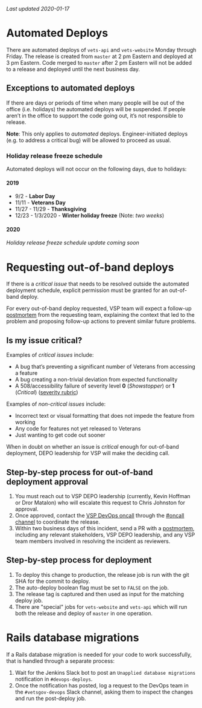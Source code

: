 *Last updated 2020-01-17*

# Automated Deploys

There are automated deploys of `vets-api` and `vets-website` Monday through Friday. The release is created from `master` at 2 pm Eastern and deployed at 3 pm Eastern. Code merged to `master` after 2 pm Eastern will not be added to a release and deployed until the next business day.

## Exceptions to automated deploys

If there are days or periods of time when many people will be out of the office (i.e. holidays) the automated deploys will be suspended. If people aren’t in the office to support the code going out, it’s not responsible to release.

**Note**: This only applies to _automated_ deploys. Engineer-initiated deploys (e.g. to address a critical bug) will be allowed to proceed as usual.

### Holiday release freeze schedule

Automated deploys will not occur on the following days, due to holidays:

#### 2019

* 9/2 - **Labor Day**
* 11/11 - **Veterans Day**
* 11/27 - 11/29 - **Thanksgiving**
* 12/23 - 1/3/2020 - **Winter holiday freeze** (Note: *two weeks*)

#### 2020

*Holiday release freeze schedule update coming soon*

# Requesting out-of-band deploys

If there is a _critical issue_ that needs to be resolved outside the automated deployment schedule, explicit permission must be granted for an out-of-band deploy.

For every out-of-band deploy requested, VSP team will expect a follow-up [postmortem](https://github.com/department-of-veterans-affairs/va.gov-team-sensitive/tree/master/Postmortems) from the requesting team, explaining the context that led to the problem and proposing follow-up actions to prevent similar future problems.

## Is my issue critical?

Examples of _critical issues_ include:
* A bug that’s preventing a significant number of Veterans from accessing a feature
* A bug creating a non-trivial deviation from expected functionality
* A 508/accessibility failure of severity level **0** (_Showstopper_) or **1** (_Critical_) ([severity rubric](https://github.com/department-of-veterans-affairs/va.gov-team/blob/master/platform/accessibility/guidance/defect-severity-rubric.md))

Examples of _non-critical issues_ include:
* Incorrect text or visual formatting that does not impede the feature from working
* Any code for features not yet released to Veterans
* Just wanting to get code out sooner

When in doubt on whether an issue is _critical_ enough for out-of-band deployment, DEPO leadership for VSP will make the deciding call.

## Step-by-step process for out-of-band deployment approval

1. You must reach out to VSP DEPO leadership (currently, Kevin Hoffman or Dror Matalon) who will escalate this request to Chris Johnston for approval.
1. Once approved, contact the [VSP DevOps oncall](https://dsva.pagerduty.com/schedules#PGIEA8Q) through the [#oncall channel](https://dsva.slack.com/archives/C30LCU8S3) to coordinate the release.
1. Within two business days of this incident, send a PR with a [postmortem](https://github.com/department-of-veterans-affairs/va.gov-team-sensitive/tree/master/Postmortems), including any relevant stakeholders, VSP DEPO leadership, and any VSP team members involved in resolving the incident as reviewers.

## Step-by-step process for deployment

1. To deploy this change to production, the release job is run with the git SHA for the commit to deploy.
1. The auto-deploy boolean flag must be set to `FALSE` on the job.
1. The release tag is captured and then used as input for the matching deploy job.
1. There are "special" jobs for `vets-website` and `vets-api` which will run both the release and deploy of `master` in one operation.

# Rails database migrations

If a Rails database migration is needed for your code to work successfully, that is handled through a separate process:

1. Wait for the Jenkins Slack bot to post an `Unapplied database migrations` notification in `#devops-deploys`.
1. Once the notification has posted, log a request to the DevOps team in the `#vetsgov-devops` Slack channel, asking them to inspect the changes and run the post-deploy job.
